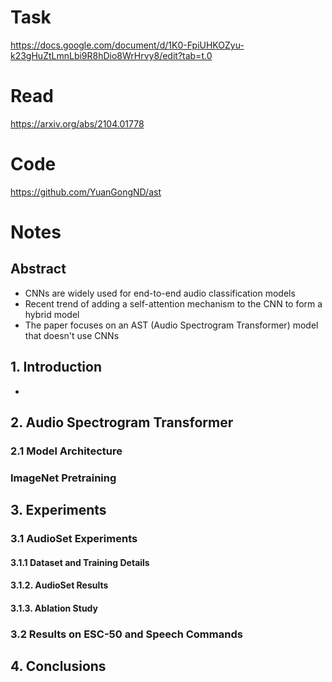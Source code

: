 # Task
https://docs.google.com/document/d/1K0-FpiUHKOZyu-k23gHuZtLmnLbi9R8hDio8WrHrvy8/edit?tab=t.0
# Read
https://arxiv.org/abs/2104.01778
# Code
https://github.com/YuanGongND/ast
# Notes
## Abstract
- CNNs are widely used for end-to-end audio classification models
- Recent trend of adding a self-attention mechanism to the CNN to form a hybrid model
- The paper focuses on an AST (Audio Spectrogram Transformer) model that doesn't use CNNs
## 1. Introduction
- 
## 2. Audio Spectrogram Transformer
### 2.1 Model Architecture
### ImageNet Pretraining
## 3. Experiments
### 3.1 AudioSet Experiments
#### 3.1.1 Dataset and Training Details
#### 3.1.2. AudioSet Results
#### 3.1.3. Ablation Study
### 3.2 Results on ESC-50 and Speech Commands
## 4. Conclusions
